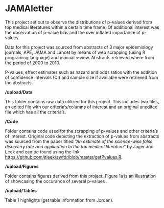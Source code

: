 # JAMAletter
This project set out to observe the distributions of p-values derived from top medical literatures within a certain time frame.
Of additional interest was the observation of p-value bias and the over inflated importance of p-values.

Data for this project was sourced from abstracts of 3 major epidemiology journals, APE, JAMA and Lancet by means of web scrapping (using R programing language) and manual review. Abstracts retrieved where from the period of 2000 to 2010.

P-values, effect estimates such as hazard and odds ratios with the addition of confidence intervals (CI) and sample size if available were retrieved from the abstracts.

**/upload/Data**

This folder contains raw data utilized for this project.
This includes two files, an edited file with our criteria’s/columns of interest and an original unedited file which has all the criteria’s.

**/Code**

Folder contains code used for the scrapping of p-values and other criteria’s of interest. Original code depicting the extraction of p-values from abstracts was sourced from the paper titled *“An estimate of the science-wise false discovery rate and application to the top medical literature"*  by Jager and Leek and can be found using the link https://github.com/jtleek/swfdr/blob/master/getPvalues.R.

**/upload/Figures**

 Folder contains figures derived from this project. Figure 1a is an illustration of showcasing the occurance of several p-values .
 
**/upload/Tables**

Table 1 highlights (get table information from Jordan).



